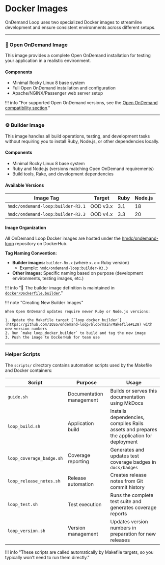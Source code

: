 # Docker Images

OnDemand Loop uses two specialized Docker images to streamline development and ensure consistent environments across different setups.

---

### 🐳 Open OnDemand Image

This image provides a complete Open OnDemand installation for testing your application in a realistic environment.

#### Components
- Minimal Rocky Linux 8 base system
- Full Open OnDemand installation and configuration
- Apache/NGINX/Passenger web server setup

!!! info "For supported Open OnDemand versions, see the [Open OnDemand compatibility section](./ood.md)."

---

### ⚙️ Builder Image

This image handles all build operations, testing, and development tasks without requiring you to install Ruby, Node.js, or other dependencies locally.

#### Components
- Minimal Rocky Linux 8 base system
- Ruby and Node.js (versions matching Open OnDemand requirements)
- Build tools, Rake, and development dependencies

#### Available Versions

| Image Tag | Target | Ruby | Node.js |
|-----------|--------|------|---------|
| `hmdc/ondemand-loop:builder-R3.1` | OOD v3.x | 3.1 | 18 |
| `hmdc/ondemand-loop:builder-R3.3` | OOD v4.x | 3.3 | 20 |

#### Image Organization
All OnDemand Loop Docker images are hosted under the [hmdc/ondemand-loop](https://hub.docker.com/r/hmdc/ondemand-loop/tags) repository on DockerHub.

**Tag Naming Convention:**

- **Builder images:** `builder-Rx.x` (where `x.x` = Ruby version)
    - Example: `hmdc/ondemand-loop:builder-R3.3`
- **Other images:** Specific naming based on purpose (development environments, testing images, etc.)

!!! info "🔧 The builder image definition is maintained in [`docker/Dockerfile.builder`](https://github.com/IQSS/ondemand-loop/blob/main/docker/Dockerfile.builder)."

!!! note "Creating New Builder Images"

    When Open OnDemand updates require newer Ruby or Node.js versions:
    
    1. Update the Makefile target [`loop_docker_builder`](https://github.com/IQSS/ondemand-loop/blob/main/Makefile#L28) with new version numbers
    2. Run `make loop_docker_builder` to build and tag the new image
    3. Push the image to DockerHub for team use

---

### Helper Scripts

The `scripts/` directory contains automation scripts used by the Makefile and Docker containers:

| Script                   | Purpose                  | Usage                                                                                    |
|--------------------------|--------------------------|------------------------------------------------------------------------------------------|
| `guide.sh`               | Documentation management | Builds or serves this documentation using MkDocs                                         |
| `loop_build.sh`          | Application build        | Installs dependencies, compiles Rails assets and prepares the application for deployment |
| `loop_coverage_badge.sh` | Coverage reporting       | Generates and updates test coverage badges in `docs/badges`                              |
| `loop_release_notes.sh`  | Release automation       | Creates release notes from Git commit history                                            |
| `loop_test.sh`           | Test execution           | Runs the complete test suite and generates coverage reports                              |
| `loop_version.sh`        | Version management       | Updates version numbers in preparation for new releases                                  |

!!! info "These scripts are called automatically by Makefile targets, so you typically won't need to run them directly."